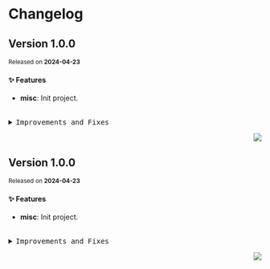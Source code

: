 # Changelog

## Version&nbsp;1.0.0

<sup>Released on **2024-04-23**</sup>

#### ✨ Features

- **misc**: Init project.

<br/>

<details>
<summary><kbd>Improvements and Fixes</kbd></summary>

#### What's improved

- **misc**: Init project ([d93d732](https://github.com/JerryFan626/rollup-template/commit/d93d732))

</details>

<div align="right">

[![](https://img.shields.io/badge/-BACK_TO_TOP-151515?style=flat-square)](#readme-top)

</div>

## Version&nbsp;1.0.0

<sup>Released on **2024-04-23**</sup>

#### ✨ Features

- **misc**: Init project.

<br/>

<details>
<summary><kbd>Improvements and Fixes</kbd></summary>

#### What's improved

- **misc**: Init project ([d93d732](https://github.com/JerryFan626/rollup-template/commit/d93d732))

</details>

<div align="right">

[![](https://img.shields.io/badge/-BACK_TO_TOP-151515?style=flat-square)](#readme-top)

</div>
